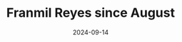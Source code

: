 ---
layout: sports_graphic
title: Franmil Reyes since August
description: Made for Yakyu Cosmopolitan
img: assets/sports_graphics/reyes_august.png
tags: [npb, nippon-ham fighters]
date: 2024-09-14
---